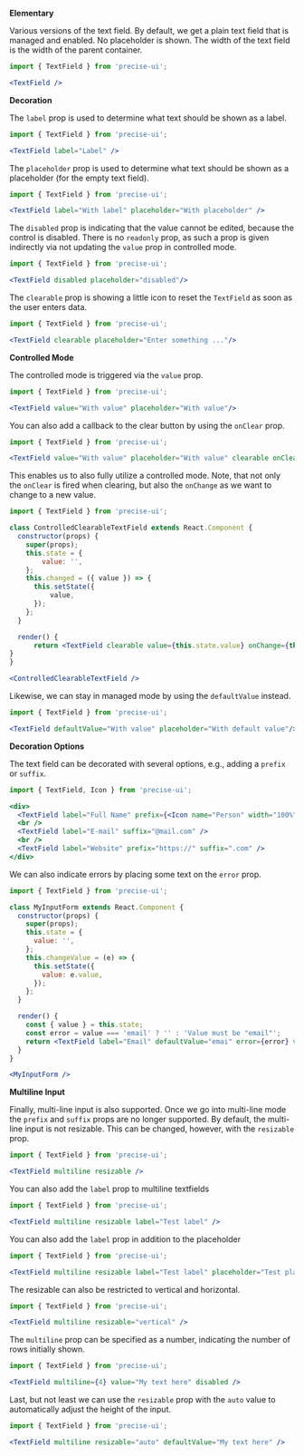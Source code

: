 **Elementary**

Various versions of the text field. By default, we get a plain text field that is managed and enabled. No placeholder is shown. The width of the text field is the width of the parent container.

```jsx
import { TextField } from 'precise-ui';

<TextField />
```

**Decoration**

The `label` prop is used to determine what text should be shown as a label.

```jsx
import { TextField } from 'precise-ui';

<TextField label="Label" />
```

The `placeholder` prop is used to determine what text should be shown as a placeholder (for the empty text field).

```jsx
import { TextField } from 'precise-ui';

<TextField label="With label" placeholder="With placeholder" />
```

The `disabled` prop is indicating that the value cannot be edited, because the control is disabled. There is no `readonly` prop, as such a prop is given indirectly via not updating the `value` prop in controlled mode.

```jsx
import { TextField } from 'precise-ui';

<TextField disabled placeholder="disabled"/>
```

The `clearable` prop is showing a little icon to reset the `TextField` as soon as the user enters data.

```jsx
import { TextField } from 'precise-ui';

<TextField clearable placeholder="Enter something ..."/>
```

**Controlled Mode**

The controlled mode is triggered via the `value` prop.

```jsx
import { TextField } from 'precise-ui';

<TextField value="With value" placeholder="With value"/>
```

You can also add a callback to the clear button by using the `onClear` prop.

```jsx
import { TextField } from 'precise-ui';

<TextField value="With value" placeholder="With value" clearable onClear={() => alert('Clear Pressed')}/>
```

This enables us to also fully utilize a controlled mode. Note, that not only the `onClear` is fired when clearing, but also the `onChange` as we want to change to a new value.

```jsx
import { TextField } from 'precise-ui';

class ControlledClearableTextField extends React.Component {
  constructor(props) {
    super(props);
    this.state = {
        value: '',
    };
    this.changed = ({ value }) => {
      this.setState({
          value,
      });
    };
  }

  render() {
      return <TextField clearable value={this.state.value} onChange={this.changed} placeholder="Enter something ..."/>;
}
}

<ControlledClearableTextField />
```

Likewise, we can stay in managed mode by using the `defaultValue` instead.

```jsx
import { TextField } from 'precise-ui';

<TextField defaultValue="With value" placeholder="With default value"/>
```

**Decoration Options**

The text field can be decorated with several options, e.g., adding a `prefix` or `suffix`.

```jsx
import { TextField, Icon } from 'precise-ui';

<div>
  <TextField label="Full Name" prefix={<Icon name="Person" width="100%" height="100%" />} />
  <br />
  <TextField label="E-mail" suffix="@mail.com" />
  <br />
  <TextField label="Website" prefix="https://" suffix=".com" />
</div>
```

We can also indicate errors by placing some text on the `error` prop.

```jsx
import { TextField } from 'precise-ui';

class MyInputForm extends React.Component {
  constructor(props) {
    super(props);
    this.state = {
      value: '',
    };
    this.changeValue = (e) => {
      this.setState({
        value: e.value,
      });
    };
  }

  render() {
    const { value } = this.state;
    const error = value === 'email' ? '' : 'Value must be "email"';
    return <TextField label="Email" defaultValue="emai" error={error} value={value} onChange={this.changeValue} />;
  }
}

<MyInputForm />
```

**Multiline Input**

Finally, multi-line input is also supported. Once we go into multi-line mode the `prefix` and `suffix` props are no longer supported. By default, the multi-line input is not resizable. This can be changed, however, with the `resizable` prop.

```jsx
import { TextField } from 'precise-ui';

<TextField multiline resizable />
```

You can also add the `label` prop to multiline textfields

```jsx
import { TextField } from 'precise-ui';

<TextField multiline resizable label="Test label" />
```

You can also add the `label` prop in addition to the placeholder

```jsx
import { TextField } from 'precise-ui';

<TextField multiline resizable label="Test label" placeholder="Test placeholder" />
```

The resizable can also be restricted to vertical and horizontal.

```jsx
import { TextField } from 'precise-ui';

<TextField multiline resizable="vertical" />
```

The `multiline` prop can be specified as a number, indicating the number of rows initially shown.

```jsx
import { TextField } from 'precise-ui';

<TextField multiline={4} value="My text here" disabled />
```

Last, but not least we can use the `resizable` prop with the `auto` value to automatically adjust the height of the input.

```jsx
import { TextField } from 'precise-ui';

<TextField multiline resizable="auto" defaultValue="My text here" />
```
